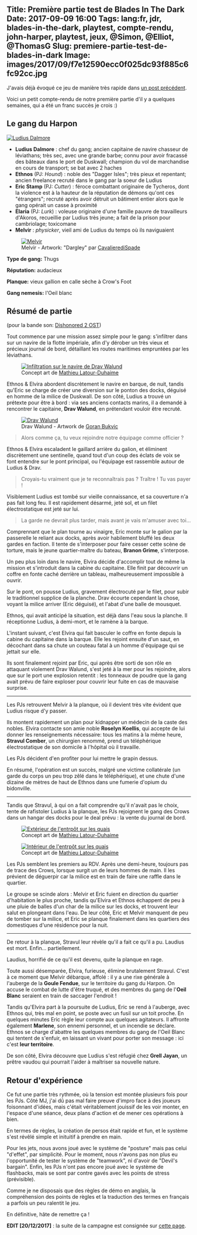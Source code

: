 Title: Première partie test de Blades In The Dark
Date: 2017-09-09 16:00
Tags: lang:fr, jdr, blades-in-the-dark, playtest, compte-rendu, john-harper, playtest, jeux, @Simon, @Elliot, @ThomasG
Slug: premiere-partie-test-de-blades-in-dark
Image: images/2017/09/f7e12590ecc0f025dc93f885c6fc92cc.jpg
---

J'avais déjà évoqué ce jeu de manière très rapide dans [un post précédent](/lucas/blog/jdr-notes-de-lectures-du-quickstart-de-blades-in-the-dark.html).

Voici un petit compte-rendu de notre première partie d'il y a quelques semaines, qui a été un franc succès je crois :)


## Le gang du Harpon

[<img src="images/2017/09/f8023ad16d6734862e3899c200b0d612.jpg" alt="Ludius Dalmore" title="Ludius Dalmore">](images/2017/09/f8023ad16d6734862e3899c200b0d612.jpg)

- **Ludius Dalmore** : chef du gang; ancien capitaine de navire chasseur de léviathans; très sec, avec une grande barbe; connu pour avoir fracassé des bâteaux dans le port de Duskwall; champion du vol de marchandise en cours de transport; se bat avec 2 haches
- **Ethnos** (PJ: _Hound_) : noble des "Dagger Isles"; très pieux et repentant; ancien freelance recruté dans le gang par la soeur de Ludius
- **Eric Stamp** (PJ: _Cutter_) : féroce combattant originaire de Tycheros, dont la violence est à la hauteur de la réputation de démons qu'ont ces "étrangers"; recruté après avoir détruit un bâtiment entier alors que le gang opérait un casse à proximité
- **Elaria** (PJ: _Lurk_) : voleuse originaire d'une famille pauvre de travailleurs d'Akoros, recueillie par Ludius très jeune; a fait de la prison pour cambriolage; toxicomane
- **Melvir** : _physicker_, vieil ami de Ludius du temps où ils naviguaient

<figure role="group">
    <a href="images/2017/09/PZO8500Dargley_500.jpeg"><img src="images/2017/09/PZO8500Dargley_500.jpeg" alt="Melvir"></a>
    <figcaption>Melvir - Artwork: "Dargley" par <a href="https://athayar.deviantart.com/art/Pathfinder-Dargley-400349532">CavalierediSpade</a></figcaption>
</figure>

**Type de gang:** Thugs

**Réputation:** audacieux

**Planque:** vieux gallion en calle sèche à Crow's Foot

**Gang nemesis:** l'Oeil blanc


## Résumé de partie

(pour la bande son: [Dishonored 2 OST](https://www.youtube.com/watch?v=pxKq0eQaSk0))

Tout commence par une mission assez simple pour le gang: s'infiltrer dans sur un navire de la flotte impériale,
afin d'y dérober un très vieux et précieux journal de bord, détaillant les routes maritimes empruntées par les léviathans.

<figure role="group">
    <a href="images/2017/09/ship-infiltration.jpg"><img src="images/2017/09/ship-infiltration.jpg" alt="Infiltration sur le navire de Drav Walund"></a>
    <figcaption>Concept art de <a href="http://conceptartworld.com/news/thief-concept-art-by-mathieu-latour-duhaime/">Mathieu Latour-Duhaime</a></figcaption>
</figure>

Ethnos & Elvira abordent discrètement le navire en barque, de nuit, tandis qu'Eric se charge de créer une diversion sur le ponton des docks,
déguisé en homme de la milice de Duskwall.
De son côté, Ludius a trouvé un prétexte pour être à bord : via ses anciens contacts marins, il a demandé à rencontrer le capitaine,
**Drav Walund**, en prétendant vouloir être recruté.

<figure role="group">
    <a href="images/2017/09/f7e12590ecc0f025dc93f885c6fc92cc.jpg"><img src="images/2017/09/f7e12590ecc0f025dc93f885c6fc92cc.jpg" alt="Drav Walund"></a>
    <figcaption>Drav Walund - Artwork de <a href="https://www.artstation.com/crazybrush">Goran Bukvic</a></figcaption>
</figure>

> Alors comme ça, tu veux rejoindre notre équipage comme officier ?

Ethnos & Elvira escaladent le gaillard arrière du galion, et éliminent discrètement une sentinelle,
quand tout d'un coup des éclats de voix se font entendre sur le pont principal, ou l'équipage est rassemble autour de Ludius & Drav.

> Croyais-tu vraiment que je te reconnaîtrais pas ? Traître ! Tu vas payer !

Visiblement Ludius est tombé sur vieille connaissance, et sa couverture n'a pas fait long feu.
Il est rapidement désarmé, jeté sol, et un filet électrostatique est jeté sur lui.

> La garde ne devrait plus tarder, mais avant je vais m'amuser avec toi...

Comprennant que le plan tourne au vinaigre, Eric monte sur le galion par la passerelle le reliant aux docks,
après avoir habilement bluffé les deux gardes en faction. Il tente de s'interposer pour faire cesser cette scène de torture,
mais le jeune quartier-maître du bateau, **Branon Grime**, s'interpose.

Un peu plus loin dans le navire, Elvira décide d'accomplir tout de même la mission et s'introduit dans la cabine du capitaine.
Elle finit par découvrir un coffre en fonte caché derrière un tableau, malheureusement impossible à ouvrir.

Sur le pont, on pousse Ludius, gravement électrocuté par le filet, pour subir le traditionnel supplice de la planche.
Drav écourte cependant la chose, voyant la milice arriver (Eric déguisé), et l'abat d'une balle de mousquet.

Ethnos, qui avait anticipé la situation, est déjà dans l'eau sous la planche.
Il réceptionne Ludius, à demi-mort, et le ramène à la barque.

L'instant suivant, c'est Elvira qui fait basculer le coffre en fonte depuis la cabine du capitaine dans la barque.
Elle les rejoint ensuite d'un saut, en décochant dans sa chute un couteau fatal à un homme d'équipage qui se jettait sur elle.

Ils sont finalement rejoint par Eric, qui après être sorti de son rôle en attaquant violement Drav Walund,
s'est jeté à la mer pour les rejoindre, alors que sur le port une explosion retentit :
les tonneaux de poudre que la gang avait prévu de faire exploser pour couvrir leur fuite en cas de mauvaise surprise.

<hr>

Les PJs retrouvent Melvir à la planque, où il devient très vite évident que Ludius risque d'y passer.

Ils montent rapidement un plan pour kidnapper un médecin de la caste des nobles.
Elvira contacte son amie noble **Roselyn Koellis**, qui accepte de lui donner les renseignements nécessaire:
tous les matins à la même heure, **Stravul Comber**, un chirurgien renommé, prend un téléphérique électrostatique de son domicile
à l'hôpital où il travaille.

Les PJs décident d'en profiter pour lui mettre le grapin dessus.

En résumé, l'opération est un succès, malgré une victime collatérale (un garde du corps un peu trop zêlé dans le téléphérique),
et une chute d'une dizaine de mètres de haut de Ethnos dans une fumerie d'opium du bidonville.

<hr>

Tandis que Stravul, à qui on a fait comprendre qu'il n'avait pas le choix, tente de rafistoler Ludius à la planque,
les PJs rejoignent le gang des Crows dans un hangar des docks pour le deal prévu : la vente du journal de bord.

<figure role="group">
    <a href="images/2017/09/Thief_Game_Concept_Art_MLD_30.jpg"><img src="images/2017/09/Thief_Game_Concept_Art_MLD_30.jpg" alt="Extérieur de l'entrpôt sur les quais"></a>
    <figcaption>Concept art de <a href="http://conceptartworld.com/news/thief-concept-art-by-mathieu-latour-duhaime/">Mathieu Latour-Duhaime</a></figcaption>
</figure>

<figure role="group">
    <a href="images/2017/09/Thief-city-hub-101.jpg"><img src="images/2017/09/Thief-city-hub-101.jpg" alt="Intérieur de l'entrpôt sur les quais"></a>
    <figcaption>Concept art de <a href="http://conceptartworld.com/news/thief-concept-art-by-mathieu-latour-duhaime/">Mathieu Latour-Duhaime</a></figcaption>
</figure>

Les PJs semblent les premiers au RDV. Après une demi-heure, toujours pas de trace des Crows, lorsque surgit un de leurs hommes de main. Il les prévient de déguerpir car la milice est en train de faire une raffle dans le quartier.

Le groupe se scinde alors : Melvir et Eric fuient en direction du quartier d'habitation le plus proche, tandis qu'Elvira et Ethnos échappent de peu
à une pluie de balles d'un char de la milice sur les docks, et trouvent leur salut en plongeant dans l'eau.
De leur côté, Eric et Melvir manquent de peu de tomber sur la milice, et Eric se planque finalement dans les quartiers des domestiques d'une résidence pour la nuit.

<hr>

De retour à la planque, Stravul leur révèle qu'il a fait ce qu'il a pu. Laudius est mort.
Enfin... partiellement.

Laudius, horrifié de ce qu'il est devenu, quite la planque en rage.

Toute aussi désemparée, Elvira, furieuse, élimine brutalement Stravul. C'est à ce moment que Melvir débarque, affolé : il y a une rixe générale à l'auberge de la **Goule Fendue**, sur le territoire du gang du Harpon.
On accuse le combat de lutte d'être truqué, et des membres du gang de l'**Oeil Blanc** seraient en train de saccager l'endroit !

Tandis qu'Elvira part à la poursuite de Ludius, Eric se rend à l'auberge, avec Ethnos qui, très mal en point, se poste avec un fusil sur un toit proche.
En quelques minutes Eric règle leur compte aux quelques agitateurs. Il affronte également **Marlene**, son ennemi personnel, et un incendie se déclare.
Ethnos se charge d'abattre les quelques membres du gang de l'Oeil Blanc qui tentent de s'enfuir, en laissant un vivant pour porter son message :
ici c'est **leur territoire**.

De son côté, Elvira découvre que Ludius s'est réfugié chez **Grell Jayan**, un prêtre vaudou qui pourrait l'aider à maîtriser sa nouvelle nature.


## Retour d'expérience

Ce fut une partie très rythmée, où la tension est montée plusieurs fois pour les PJs.
Côté MJ, j'ai dû pas mal faire preuve d'impro face à des joueurs foisonnant d'idées,
mais c'était véritablement jouissif de les voir monter, en l'espace d'une séance, deux plans d'action et de mener ces opérations à bien.

En termes de règles, la création de persos était rapide et fun, et le système s'est révêlé simple et inituitif à prendre en main.

Pour les jets, nous avons joué avec le système de "posture" mais pas celui "d'effet", par simplicité.
Pour le moment, nous n'avons pas non plus eu l'opportunité de tester le système de "teamwork", ni d'avoir de "Devil's bargain".
Enfin, les PJs n'ont pas encore joué avec le système de flashbacks, mais se sont par contre gavés avec les points de stress (prévisible).

Comme je ne disposais que des règles de démo en anglais,
la compréhension des points de règles et la traduction des termes en français a parfois un peu ralentit le jeu.

En définitive, hâte de remettre ça !


**EDIT [20/12/2017]** : la suite de la campagne est consignée sur [cette page](pages/jdr-blades-in-the-dark.html).

<style>
article img {
  max-height: 80vh;
  display: block;
  margin: 0 auto;
}
article figcaption {
    text-align: center;
}
</style>
